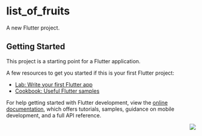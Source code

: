 # list_of_fruits

A new Flutter project.

## Getting Started

This project is a starting point for a Flutter application.

A few resources to get you started if this is your first Flutter project:

- [Lab: Write your first Flutter app](https://docs.flutter.dev/get-started/codelab)
- [Cookbook: Useful Flutter samples](https://docs.flutter.dev/cookbook)

For help getting started with Flutter development, view the
[online documentation](https://docs.flutter.dev/), which offers tutorials,
samples, guidance on mobile development, and a full API reference.




<img  align="right" src = "![Screenshot_2024-03-19_134433-removebg-preview](https://github.com/AishwaryaBaisane/list_of_fruits/assets/149373597/adc86857-22c8-4db3-ae38-f982c5b30f18)">
